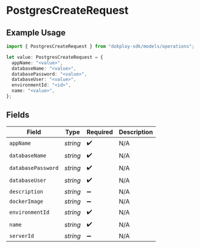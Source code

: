 # PostgresCreateRequest

## Example Usage

```typescript
import { PostgresCreateRequest } from "dokploy-sdk/models/operations";

let value: PostgresCreateRequest = {
  appName: "<value>",
  databaseName: "<value>",
  databasePassword: "<value>",
  databaseUser: "<value>",
  environmentId: "<id>",
  name: "<value>",
};
```

## Fields

| Field              | Type               | Required           | Description        |
| ------------------ | ------------------ | ------------------ | ------------------ |
| `appName`          | *string*           | :heavy_check_mark: | N/A                |
| `databaseName`     | *string*           | :heavy_check_mark: | N/A                |
| `databasePassword` | *string*           | :heavy_check_mark: | N/A                |
| `databaseUser`     | *string*           | :heavy_check_mark: | N/A                |
| `description`      | *string*           | :heavy_minus_sign: | N/A                |
| `dockerImage`      | *string*           | :heavy_minus_sign: | N/A                |
| `environmentId`    | *string*           | :heavy_check_mark: | N/A                |
| `name`             | *string*           | :heavy_check_mark: | N/A                |
| `serverId`         | *string*           | :heavy_minus_sign: | N/A                |